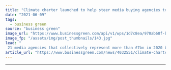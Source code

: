 ```yaml
---
title: "Climate charter launched to help steer media buying agencies towards net zero goals"
date: "2021-06-09"
tags: 
  - business green
source: "business green"
image_url: "https://www.businessgreen.com/api/v1/wps/1d7c8ea/970ab68f-b068-4895-a61a-6befe76a4c21/4/iStock-525568423-185x114.jpg"
image_fp: "/assets/img/post_thumbnails/143.jpg"
lead: "
 21 media agencies that collectively represent more than £7bn in 2020 billings have signed up to charter, update reveals ..."
article_url: "https://www.businessgreen.com/news/4032551/climate-charter-launched-help-steer-media-buying-agencies-net-zero-goals"
---
```


---
